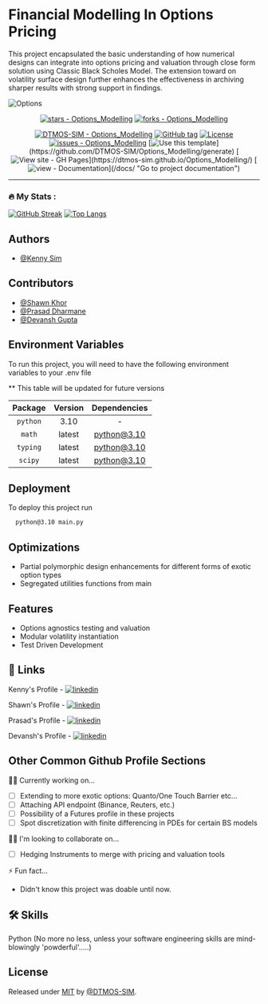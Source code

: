# Financial Modelling In Options Pricing

This project encapsulated the basic understanding of how numerical designs can integrate into options pricing and valuation through close form solution using Classic Black Scholes Model. The extension toward on volatility surface design further enhances the effectiveness in archiving sharper results with strong support in findings.

![Options](https://github.com/DTMOS-SIM/Options_Modelling/assets/20501275/fa9ba51a-c1b6-4696-b117-246454bf5512)

<div align="center">

[![stars - Options_Modelling](https://img.shields.io/github/stars/DTMOS-SIM/Options_Modelling?style=social)](https://github.com/DTMOS-SIM/Options_Modelling)
[![forks - Options_Modelling](https://img.shields.io/github/forks/DTMOS-SIM/Options_Modelling?style=social)](https://github.com/DTMOS-SIM/Options_Modelling)

[![DTMOS-SIM - Options_Modelling](https://img.shields.io/static/v1?label=DTMOS-SIM&message=Options_Modelling&color=blue&logo=github)](https://github.com/DTMOS-SIM/Options_Modelling "Go to GitHub repo")
[![GitHub tag](https://img.shields.io/github/tag/DTMOS-SIM/Options_Modelling?include_prereleases=&sort=semver&color=blue)](https://github.com/DTMOS-SIM/Options_Modelling/releases/)
[![License](https://img.shields.io/badge/License-MIT-blue)](#license)
[![issues - Options_Modelling](https://img.shields.io/github/issues/DTMOS-SIM/Options_Modelling)](https://github.com/DTMOS-SIM/Options_Modelling/issues)
[![Use this template](https://img.shields.io/badge/Generate-Use_this_template-yellow?)](https://github.com/DTMOS-SIM/Options_Modelling/generate)
[![View site - GH Pages](https://img.shields.io/badge/View_site-GH_Pages-pink?)](https://dtmos-sim.github.io/Options_Modelling/)
[![view - Documentation](https://img.shields.io/badge/view-Documentation-purple?)](/docs/ "Go to project documentation")

</div>

---

### :fire: My Stats :

[![GitHub Streak](http://github-readme-streak-stats.herokuapp.com?user=DTMOS-SIM&theme=light&background=FFFFFF)](https://git.io/streak-stats)
[![Top Langs](https://github-readme-stats.vercel.app/api/top-langs/?username=DTMOS-SIM&layout=compact)](https://github.com/anuraghazra/github-readme-stats)


## Authors

- [@Kenny Sim](https://www.github.com/DTMOS-SIM)
  

## Contributors

- [@Shawn Khor](https://www.github.com/ShawnKhor)
- [@Prasad Dharmane](https://github.com/Prasad-99)
- [@Devansh Gupta](https://github.com/Lordnhell)


## Environment Variables

To run this project, you will need to have the following environment variables to your .env file

** This table will be updated for future versions

| Package | Version    | Dependencies    |
| :---:   | :---: | :---: |
| `python` | 3.10   | -   |
| `math` | latest   | python@3.10   |
| `typing` | latest   | python@3.10   |
| `scipy` | latest   | python@3.10   |


## Deployment

To deploy this project run

```bash
  python@3.10 main.py
```


## Optimizations

- Partial polymorphic design enhancements for different forms of exotic option types
- Segregated utilities functions from main


## Features

- Options agnostics testing and valuation
- Modular volatility instantiation
- Test Driven Development


## 🔗 Links

Kenny's Profile - [![linkedin](https://img.shields.io/badge/linkedin-0A66C2?style=for-the-badge&logo=linkedin&logoColor=white)](https://www.linkedin.com/in/sim-kim-wee-a79b50124/)

Shawn's Profile - [![linkedin](https://img.shields.io/badge/linkedin-0A66C2?style=for-the-badge&logo=linkedin&logoColor=white)](https://linkedin.com/in/shawnkhor/)

Prasad's Profile - [![linkedin](https://img.shields.io/badge/linkedin-0A66C2?style=for-the-badge&logo=linkedin&logoColor=white)](https://www.linkedin.com/in/prasad-dhamane/)

Devansh's Profile - [![linkedin](https://img.shields.io/badge/linkedin-0A66C2?style=for-the-badge&logo=linkedin&logoColor=white)](https://www.linkedin.com/in/dg0509/)

## Other Common Github Profile Sections
👩‍💻 Currently working on...

- [ ] Extending to more exotic options: Quanto/One Touch Barrier etc...
- [ ] Attaching API endpoint (Binance, Reuters, etc.)
- [ ] Possibility of a Futures profile in these projects
- [ ] Spot discretization with finite differencing in PDEs for certain BS models

👯‍♀️ I'm looking to collaborate on...

- [ ] Hedging Instruments to merge with pricing and valuation tools

⚡️ Fun fact...

- Didn't know this project was doable until now.

## 🛠 Skills
Python (No more no less, unless your software engineering skills are mind-blowingly 'powderful'.....)


## License

Released under [MIT](/LICENSE) by [@DTMOS-SIM](https://github.com/DTMOS-SIM).

